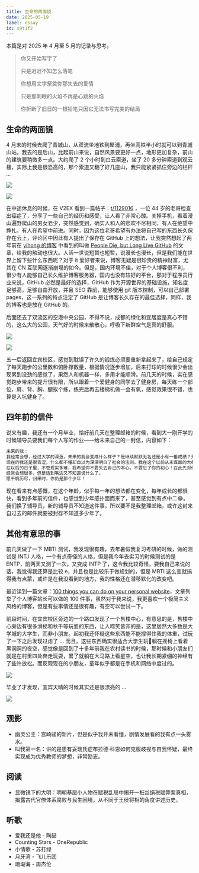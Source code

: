 ```yaml
---
title: 生命的两面镜
date: 2025-05-19
label: essay
id: s9t1f2
---
```


本篇是对 2025 年 4 月至 5 月的记录与思考。

>你又开始写字了
>
>只是迟迟不知怎么落笔
>
>你想用文字祭奠你那失去的爱情
>
>只是那刺眼的火焰不再是心跳的火焰
>
>你折断了旧日的一根铅笔只因它无法书写完美的结局

## 生命的两面镜

4 月末的时候去爬了青城山，从双流坐地铁到犀浦，再坐高铁半小时就可以到青城山站，我去的是后山，比起前山来说，自然风景要更好一点，地形更加复杂，前山的建筑要稍微多一点。大约爬了 2 个小时到白云索道，坐了 20 多分钟索道到观云楼，实际上我是很恐高的，那个索道又翻了好几座山，我只能紧紧抓住旁边的栏杆 ... 

![](assets/20250519225500.jpg)

![](assets/20250519225531.jpg)

在中途休息的时候，在 V2EX 看到一篇帖子：[t/1129016](https://www.v2ex.com/t/1129016) ，一位 44 岁的老哥检查出癌症了，分享了一些自己的经历和感受，让人看了非常心酸。关掉手机，看着漫山遍野爬山的男女老少，突然感觉到，确实人和人的悲欢不尽相同，有人在绝望中挣扎，有人在希望中前进。同时，因为这位老哥希望有办法将自己写的东西长久保存在云上，评论区中因此有人提出了保存在 GitHub 上的想法，让我突然想起了两年前在 [yihong 的博客](https://github.com/yihong0618/gitblog/issues/177) 中看到的叫做 [People Die, but Long Live GitHub](https://laike9m.com/blog/people-die-but-long-live-github,122/) 的文章，给我的触动也很大。人活一世说短暂也短暂，说漫长也漫长，但是我们能在世界上留下些什么东西呢？对于 it 爱好者来说，博客无疑是很珍贵的精神财富，尤其在 CN 互联网逐渐崩塌的如今。但是，国内环境不佳，对于个人博客很不利，很少有人能够自己长久维护博客服务器，国内也没有较好的平台，那对于程序员行业来说，GitHub 必然是最好的选择，GitHub 作为开源世界的基础设施，知名度足够高，足够自由开放，并且 SEO 靠前，能够使用 git 版本控制，可以自己部署 pages，这一系列的特点注定了 GitHub 是让博客长久存在的最佳选择，同样，我的博客也是放在 GitHub 的。

后面还去了双流区的空港中央公园，不得不说，成都的绿化和宜居度是真心不错的，这么大的公园，天气好的时候来散散心，呼吸下新鲜空气是真的舒服。

![](assets/20250519225542.jpg)

![](assets/20250519225554.jpg)

五一后返回宜宾校区，感觉到耽误了许久的锻炼必须要重新拿起来了，给自己规定了每天跑步的公里数和俯卧撑数量，根据情况逐步增加，后来打球的时候很少会出现累到没劲的感觉了，果然人和机器一样，多用才能顺滑。前几天的时候，实在感觉跑步带来的提升很有限，所以跟着一个爱健身的同学去了健身房，每天练一个部位，肩、背、胸、腿挨个练，练完后再去楼梯机做一会有氧，感觉效果很不错，也算是入坑健身了。

## 四年前的信件

说来有趣，我还有一个月毕业，恰好前几天在整理邮箱的时候，看到大一刚开学的时候辅导员要我们每个人写的作业——给未来自己的一封信，内容如下：

```txt
未来的我：
我经常会想，经过大学的深造，未来的我会变成什么样子？是继续默默无名还是小有一番成绩？是疲于生活还是对未来早已有所规划？这些问题只得我自己去探寻答案。
现在的我还是很青涩，什么都不懂却自以为深深明白了社会的法则。我在这个以前从未谋面的大都市里求学，没什么见识，没什么实力，有的就是我的一腔热血。我希望能在这大都市里成长为一个有真实才学的人。当然，这个时候说这些还为时过早。不知道未来我会不会被现实所打败失去这些呢？未来是个很美好的词汇，我也一直对未来充满了希望。
在以后的日子里，不管现实多难，我希望你不要失去自己的本心，不要忘了你的初心！在此先对你提出警示！你和别人不一样，你承载了众多人的期待，绝不可以让他们失望！
经常会想很多，但是话到嘴边又不知道说什么了。
愿千帆历尽，归来时，你仍是那个少年！
```

现在看来有点感慨，在这个年龄，似乎每一年的想法都在变化，每年成长的都很快，看到多年前的信件，也感觉到少年感扑面而来了，甚至感觉到有点中二😂。我们换了辅导员，新的辅导员不知道这件事，所以要不是我整理邮箱，或许这封来自过去的邮件就要被封存不知道多少年了。

## 其他有意思的事

前几天做了一下 MBTI 测试，我发现很有趣，去年暑假我复习考研的时候，做的测试是 INTJ 人格，一个有点奇怪的人格，但是我今年去实习的时候测试的是 ENTP，前两天又测了一次，又变成 INTP 了，这令我比较奇怪，要我自己来说的话，我觉得我还算是比较 e，并且也是比较乐于做规划的，但是 MBTI 这么变就搞得我有点蒙，或许是在我没看到的地方，我的性格还在潜移默化的改变吧。

最近读到一篇文章：[100 things you can do on your personal website](https://jamesg.blog/2024/02/19/personal-website-ideas)，文章列举了个人博客站长可以做的 100 件事，虽然对于我来说，我更喜欢一个极简主义风格的博客，但是有些事情还是很有趣，有空可以尝试一下。

前段时间，在宜宾校区旁边的一个路口发现了一个售楼中心，有意思的是，售楼中心旁边有很多滑梯和秋千等玩耍的东西，让人啼笑皆非的是，这里居然大多数是大学城的大学生，而非小朋友。起初我还怀疑这些东西能不能撑得住我的体重，试玩了一下之后发现过虑了 ... 而且，这些东西确实很适合大学生玩🤣躺在摇椅上看着黑洞洞的夜空，感觉像是回到了十多年前我在农村读书的时候，那时候和小朋友们就是在村里四处奔走玩耍，累了就躺在大马路上看星空，也让我长期紧绷的神经有了些许放松。而反观现在的小朋友，童年似乎都是在手机和网络中度过的。

![](assets/20250519225600.jpg)

毕业了才发现，宜宾天晴的时候其实还是很漂亮的 ...

![](assets/20250519225607.jpg)

## 观影

- 幽灵公主：宫崎骏的新片，但是似乎我并未看懂，剧情发展看的我有点一头雾水。
- 叫我第一名：讲的是患有妥瑞氏症布拉德·科恩如何克服歧视与自我怀疑，最终实现成为优秀教师的梦想，非常励志。

## 阅读

- 显微镜下的大明：明朝基层小人物在赋税乱局中揭开一桩丝绢税赋弊案真相，揭露古代官僚体系腐败与民生困境，从不同于王侯将相的角度讲述历史。

## 听歌

- 爱我还是他 - 陶喆
- Counting Stars - OneRepublic
- 小情歌 - 苏打绿
- 月牙湾 - 飞儿乐团
- 珊瑚海 - 周杰伦